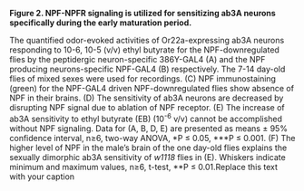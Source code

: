 **Figure 2. NPF-NPFR signaling is utilized for sensitizing ab3A neurons specifically during the early maturation period.**

The quantified odor-evoked activities of Or22a-expressing ab3A neurons responding to 10-6, 10-5 (v/v) ethyl butyrate for the NPF-downregulated flies by the peptidergic neuron-specific 386Y-GAL4 (A) and the NPF producing neurons-specific NPF-GAL4 (B) respectively. The 7-14 day-old flies of mixed sexes were used for recordings. (C) NPF immunostaining (green) for the NPF-GAL4 driven NPF-downregulated flies show absence of NPF in their brains. (D) The sensitivity of ab3A neurons are decreased by disrupting NPF signal due to ablation of NPF receptor. (E) The increase of ab3A sensitivity to ethyl butyrate (EB) (10<sup>-6</sup> v/v) cannot be accomplished without NPF signaling. Data for (A, B, D, E) are presented as means ± 95% confidence interval, n≥6, two-way ANOVA, \*P ≤ 0.05, \*\*\*P ≤ 0.001. (F) The higher level of NPF in the male’s brain of the one day-old flies explains the sexually dimorphic ab3A sensitivity of _w1118_ flies in (E). Whiskers indicate minimum and maximum values, n≥6, t-test, \*\*P ≤ 0.01.Replace this text with your caption